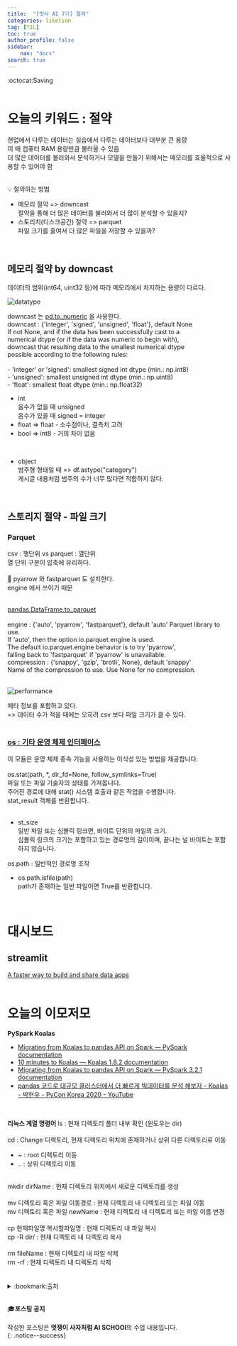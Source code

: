 ```yaml
---
title:  "[멋사 AI 7기] 절약"
categories: likelion
tag: [TIL]
toc: true
author_profile: false
sidebar:
    nav: "docs"
search: true
---
```


:octocat:Saving<br>
<br>

# 오늘의 키워드 : 절약

현업에서 다루는 데이터는 실습에서 다루는 데이터보다 대부분 큰 용량<br>
이 때 컴퓨터 RAM 용량만큼 불러올 수 있음<br>
더 많은 데이터를 불러와서 분석하거나 모델을 만들기 위해서는 메모리를 효율적으로 사용할 수 있어야 함<br>
<br>

:bulb: 절약하는 방법
- 메모리 절약 => downcast<br>
절약을 통해 더 많은 데이터를 불러와서 더 많이 분석할 수 있을지?<br>
- 스토리지(디스크공간) 절약 => parquet<br>
파일 크기를 줄여서 더 많은 파일을 저장할 수 있을까?<br>
<br>

## 메모리 절약 by downcast

데이터의 범위(int64, uint32 등)에 따라 메모리에서 차지하는 용량이 다르다.<br>

![datatype](../../images/2022-10-17-saving/datatype.png)

downcast 는 [pd.to_numeric](https://pandas.pydata.org/docs/reference/api/pandas.to_numeric.html) 을 사용한다.<br>
downcast : {'integer', 'signed', 'unsigned', 'float'}, default None<br>
    If not None, and if the data has been successfully cast to a<br>
    numerical dtype (or if the data was numeric to begin with),<br>
    downcast that resulting data to the smallest numerical dtype<br>
    possible according to the following rules:<br>
    <br>
    - 'integer' or 'signed': smallest signed int dtype (min.: np.int8)<br>
    - 'unsigned': smallest unsigned int dtype (min.: np.uint8)<br>
    - 'float': smallest float dtype (min.: np.float32)<br>

- int<br>
음수가 없을 때 unsigned<br>
음수가 있을 때 signed = integer<br>
- float => float - 소수점이나, 결측치 고려
- bool => int8 - 거의 차이 없음
<br>

- object <br>
범주형 형태일 때 => df.astype("category")<br>
게시글 내용처럼 범주의 수가 너무 많다면 적합하지 않다.<br>
<br>

## 스토리지 절약 - 파일 크기

### Parquet

csv : 행단위 vs parquet : 열단위<br>
열 단위 구분이 압축에 유리하다.<br>
<br>
:pushpin: pyarrow 와 fastparquet 도 설치한다.<br>
engine 에서 쓰이기 때문<br>
<br>

[pandas.DataFrame.to_parquet](https://pandas.pydata.org/pandas-docs/version/1.1/reference/api/pandas.DataFrame.to_parquet.html)<br>
<br>
engine : {'auto', 'pyarrow', 'fastparquet'}, default 'auto' Parquet library to use.<br>
    If 'auto', then the option io.parquet.engine is used.<br>
    The default io.parquet.engine behavior is to try 'pyarrow',<br>
    falling back to 'fastparquet' if 'pyarrow' is unavailable.<br>
compression : {'snappy', 'gzip', 'brotli', None}, default 'snappy'<br>
    Name of the compression to use. Use None for no compression.<br>
<br>

![performance](../../images/2022-10-17-saving/parquet_performance.png)

메타 정보를 포함하고 있다.<br>
=> 데이터 수가 적을 때에는 오히려 csv 보다 파일 크기가 클 수 있다.<br>
<br>

### [os : 기타 운영 체제 인터페이스](https://docs.python.org/ko/3/library/os.html#module-os)

이 모듈은 운영 체제 종속 기능을 사용하는 이식성 있는 방법을 제공합니다.<br>
<br>
os.stat(path, *, dir_fd=None, follow_symlinks=True)<br>
파일 또는 파일 기술자의 상태를 가져옵니다. <br>
주어진 경로에 대해 stat() 시스템 호출과 같은 작업을 수행합니다.<br>
stat_result 객체를 반환합니다.<br>
<br>

- st_size<br>
일반 파일 또는 심볼릭 링크면, 바이트 단위의 파일의 크기. <br>
심볼릭 링크의 크기는 포함하고 있는 경로명의 길이이며, 끝나는 널 바이트는 포함하지 않습니다.<br>

os.path : 일반적인 경로명 조작<br>
- os.path.isfile(path)<br>
path가 존재하는 일반 파일이면 True를 반환합니다.<br>
<br>

# 대시보드

## streamlit

[A faster way to build and share data apps](https://streamlit.io/)<br>
<br>

# 오늘의 이모저모

**PySpark Koalas**
- [Migrating from Koalas to pandas API on Spark — PySpark documentation](https://spark.apache.org/docs/latest/api/python/migration_guide/koalas_to_pyspark.html#)
- [10 minutes to Koalas — Koalas 1.8.2 documentation](https://koalas.readthedocs.io/en/latest/getting_started/10min.html)
- [Migrating from Koalas to pandas API on Spark — PySpark 3.2.1 documentation](https://spark.apache.org/docs/latest/api/python/migration_guide/koalas_to_pyspark.html#)
- [pandas 코드로 대규모 클러스터에서 더 빠르게 빅데이터를 분석 해보자 - Koalas - 박현우 - PyCon Korea 2020 - YouTube](https://www.youtube.com/watch?v=Y9kdUq_qIa8)
<br>

**리눅스 계열 명령어**
ls : 현재 디렉토리 폴더 내부 확인 (윈도우는 dir)<br>
<br>
cd : Change 디렉토리, 현재 디렉토리 위치에 존재하거나 상위 다른 디렉토리로 이동<br>
- ~ : root 디렉토리 이동
- .. : 상위 디렉토리 이동
<br>
mkdir dirName : 현재 디렉토리 위치에서 새로운 디렉토리를 생성<br>
<br>
mv 디렉토리 혹은 파일 이동경로 : 현재 디렉토리 내 디렉토리 또는 파일 이동<br>
mv 디렉토리 혹은 파일 newName : 현재 디렉토리 내 디렉토리 또는 파일 이름 변경<br>
<br>
cp 현재파일명 복사할파일명 : 현재 디렉토리 내 파일 복사<br>
cp -R dir/ : 현재 디렉토리 내 디렉토리 복사<br>
<br>
rm fileName : 현재 디렉토리 내 파일 삭제<br>
rm -rf : 현재 디렉토리 내 디렉토리 삭제<br>
<br>
<br>

<details>
<summary>:bookmark:출처</summary>

- Data type<br>
https://github.com/rougier/numpy-tutorial#quick-references<br>
- pd.to_numeric<br>
https://pandas.pydata.org/docs/reference/api/pandas.to_numeric.html<br>
- pandas.DataFrame.to_parquet<br>
https://builtin.com/data-science/numpy-random-seed<br>
- Parquet read performance<br>
https://wesmckinney.com/blog/python-parquet-update/<br>
- os<br>
https://docs.python.org/ko/3/library/os.html#module-os<br>
- streamlit<br>
https://streamlit.io/<br>
- PySpark Koalas<br>
https://spark.apache.org/docs/latest/api/python/migration_guide/koalas_to_pyspark.html#<br>
https://koalas.readthedocs.io/en/latest/getting_started/10min.html<br>
https://spark.apache.org/docs/latest/api/python/migration_guide/koalas_to_pyspark.html#<br>
https://www.youtube.com/watch?v=Y9kdUq_qIa8<br>
</details>
<br>


:mortar_board:**포스팅 공지** <br><br>
작성한 포스팅은 **멋쟁이 사자처럼 AI SCHOOl**의 수업 내용입니다.<br>
{: .notice--success}

